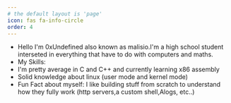 ```yaml
---
# the default layout is 'page'
icon: fas fa-info-circle
order: 4
---
```

- Hello I'm 0xUndefined also known as malisio.I'm a high school student interseted in everything that have to do with computers and maths.
- My Skills: 
- I'm pretty average in C and C++ and currently learning x86 assembly
- Solid knowledge about linux (user mode and kernel mode)
- Fun Fact about myself: I like building  stuff from scratch to understand how they fully work (http servers,a custom shell,Alogs, etc..)
